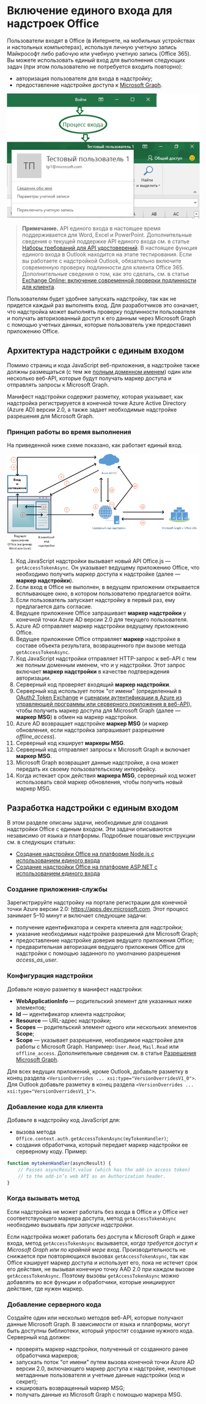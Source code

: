 # <a name="enable-single-sign-on-for-office-add-ins"></a>Включение единого входа для надстроек Office

Пользователи входят в Office (в Интернете, на мобильных устройствах и настольных компьютерах), используя личную учетную запись Майкрософт либо рабочую или учебную учетную запись (Office 365). Вы можете использовать единый вход для выполнения следующих задач (при этом пользователю не потребуется входить повторно):

* авторизация пользователя для входа в надстройку;
* предоставление надстройке доступа к [Microsoft Graph](https://developer.microsoft.com/graph/docs).

![Изображение, иллюстрирующее процесс входа в надстройку](../images/OfficeHostTitleBarLogin.png)

>**Примечание.** API единого входа в настоящее время поддерживается для Word, Excel и PowerPoint. Дополнительные сведения о текущей поддержке API единого входа см. в статье [Наборы требований для API удостоверений](http://dev.office.com/reference/add-ins/requirement-sets/identity-api-requirement-sets).
> В настоящее функция единого входа в Outlook находится на этапе тестирования. Если вы работаете с надстройкой Outlook, обязательно включите современную проверку подлинности для клиента Office 365. Дополнительные сведения о том, как это сделать, см. в статье [Exchange Online: включение современной проверки подлинности для клиента](https://social.technet.microsoft.com/wiki/contents/articles/32711.exchange-online-how-to-enable-your-tenant-for-modern-authentication.aspx).

Пользователям будет удобнее запускать надстройку, так как не придется каждый раз выполнять вход. Для разработчиков это означает, что надстройка может выполнять проверку подлинности пользователя и получать авторизованный доступ к его данным через Microsoft Graph с помощью учетных данных, которые пользователь уже предоставил приложению Office.

## <a name="sso-add-in-architecture"></a>Архитектура надстройки с единым входом

Помимо страниц и кода JavaScript веб-приложения, в надстройке также должны размещаться (с тем же [полным доменном именем](https://msdn.microsoft.com/en-us/library/windows/desktop/ms682135.aspx#_dns_fully_qualified_domain_name_fqdn__gly)) один или несколько веб-API, которые будут получать маркер доступа и отправлять запросы к Microsoft Graph.

Манифест надстройки содержит разметку, которая указывает, как надстройка регистрируется в конечной точке Azure Active Directory (Azure AD) версии 2.0, а также задает необходимые надстройке разрешения для Microsoft Graph.

### <a name="how-it-works-at-runtime"></a>Принцип работы во время выполнения

На приведенной ниже схеме показано, как работает единый вход.
<!-- Minor fixes to the text in the diagram - change V2 to v2.0, and change "(e.g. Word, Excel, etc.)" to "(for example, Word, Excel)". -->
![Схема единого входа](../images/SSOOverviewDiagram.png)

1. Код JavaScript надстройки вызывает новый API Office.js — `getAccessTokenAsync`. Он указывает ведущему приложению Office, что необходимо получить маркер доступа к надстройке (далее — **маркер надстройки**).
1. Если вход в Office не выполнен, в ведущем приложении открывается всплывающее окно, в котором пользователю предлагается войти.
1.  Если пользователь запускает надстройку в первый раз, ему предлагается дать согласие.
1. Ведущее приложение Office запрашивает **маркер надстройки** у конечной точки Azure AD версии 2.0 для текущего пользователя.
1. Azure AD отправляет маркер надстройки ведущему приложению Office.
1. Ведущее приложение Office отправляет **маркер** надстройке в составе объекта результата, возвращенного при вызове метода `getAccessTokenAsync`.
1. Код JavaScript надстройки отправляет HTTP-запрос к веб-API с тем же полным доменным именем, что и у надстройки. Этот запрос включает **маркер надстройки** в качестве подтверждения авторизации.  
1. Серверный код проверяет входящий **маркер надстройки**.
1. Серверный код использует поток "от имени" (определенный в [OAuth2 Token Exchange](https://tools.ietf.org/html/draft-ietf-oauth-token-exchange-02) и [сценарии аутентификации в Azure из управляющей программы или серверного приложения в веб-API](https://docs.microsoft.com/en-us/azure/active-directory/develop/active-directory-authentication-scenarios#daemon-or-server-application-to-web-api)), чтобы получить маркер доступа для Microsoft Graph (далее — **маркер MSG**) в обмен на маркер надстройки.
1. Azure AD возвращает надстройке **маркер MSG** (и маркер обновления, если надстройка запрашивает разрешение *offline_access*).
1. Серверный код кэширует **маркеры MSG**.
1. Серверный код отправляет запросы к Microsoft Graph и включает **маркер MSG**.
1. Microsoft Graph возвращает данные надстройке, а она может передать их своему пользовательскому интерфейсу.
1. Когда истекает срок действия **маркера MSG**, серверный код может использовать свой маркер обновления, чтобы получить новый маркер MSG.

## <a name="develop-an-sso-add-in"></a>Разработка надстройки с единым входом

В этом разделе описаны задачи, необходимые для создания надстройки Office с единым входом. Эти задачи описываются независимо от языка и платформы. Подробные пошаговые инструкции см. в следующих статьях:

* [Создание надстройки Office на платформе Node.js с использованием единого входа](../../docs/develop/create-sso-office-add-ins-nodejs.md)
* [Создание надстройки Office на платформе ASP.NET с использованием единого входа](../../docs/develop/create-sso-office-add-ins-aspnet.md)

### <a name="create-the-service-application"></a>Создание приложения-службы

Зарегистрируйте надстройку на портале регистрации для конечной точки Azure версии 2.0: https://apps.dev.microsoft.com. Этот процесс занимает 5–10 минут и включает следующие задачи:

* получение идентификатора и секрета клиента для надстройки;
* указание необходимых надстройке разрешений для Microsoft Graph;
* предоставление надстройке доверия ведущего приложения Office;
* предварительная авторизация ведущего приложения Office для надстройки с помощью заданного по умолчанию разрешения *access_as_user*.

### <a name="configure-the-add-in"></a>Конфигурация надстройки

Добавьте новую разметку в манифест надстройки:

* **WebApplicationInfo** — родительский элемент для указанных ниже элементов;
* **Id** — идентификатор клиента надстройки;
* **Resource** — URL-адрес надстройки;
* **Scopes** — родительский элемент одного или нескольких элементов **Scope**;
* **Scope** — указывает разрешение, необходимое надстройке для работы с Microsoft Graph. Например: `User.Read`, `Mail.Read` или `offline_access`. Дополнительные сведения см. в статье [Разрешения Microsoft Graph](https://developer.microsoft.com/en-us/graph/docs/concepts/permissions_reference).

Для всех ведущих приложений, кроме Outlook, добавьте разметку в конец раздела `<VersionOverrides ... xsi:type="VersionOverridesV1_0">`. Для Outlook добавьте разметку в конец раздела `<VersionOverrides ... xsi:type="VersionOverridesV1_1">`.

### <a name="add-client-side-code"></a>Добавление кода для клиента

Добавьте в надстройку код JavaScript для:

* вызова метода `Office.context.auth.getAccessTokenAsync(myTokenHandler)`;
* создания обработчика, который передает маркер надстройки ее серверному коду. Пример:

```js
function mytokenHandler(asyncResult) {
    // Passes asyncResult.value (which has the add-in access token)
    // to the add-in’s web API as an Authorization header.
}
```

### <a name="when-to-call-the-method"></a>Когда вызывать метод

Если надстройка не может работать без входа в Office и у Office нет соответствующего маркера доступа, метод `getAccessTokenAsync` необходимо вызывать *при запуске надстройки*.

Если надстройка может работать без доступа к Microsoft Graph и даже входа, метод `getAccessTokenAsync` вызывается, *когда требуется доступ к Microsoft Graph или по крайней мере вход*. Производительность не снижается при повторяющихся вызовах `getAccessTokenAsync`, так как Office кэширует маркер доступа и использует его, пока не истечет срок его действия, не вызывая конечную точку AAD 2.0 при каждом вызове `getAccessTokenAsync`. Поэтому вызовы `getAccessTokenAsync` можно добавлять во все функции и обработчики, которые инициируют действие, где нужен маркер.

### <a name="add-server-side-code"></a>Добавление серверного кода

Создайте один или несколько методов веб-API, которые получают данные Microsoft Graph. В зависимости от языка и платформы, могут быть доступны библиотеки, который упростят создание нужного кода. Серверный код должен:

* проверять маркер надстройки, полученный от созданного ранее обработчика маркеров;
* запускать поток "от имени" путем вызова конечной точки Azure AD версии 2.0, включающего маркер доступа к надстройке, некоторые метаданные пользователя и учетные данные надстройки (код и секрет);
* кэшировать возвращенный маркер MSG;
* получать данные из Microsoft Graph с помощью маркера MSG.
